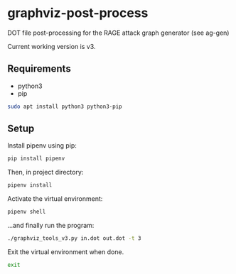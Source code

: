 # graphviz-post-process
DOT file post-processing for the RAGE attack graph generator (see ag-gen)  

Current working version is v3.

## Requirements
- python3
- pip

```sh
sudo apt install python3 python3-pip
```

## Setup
Install pipenv using pip:
```sh
pip install pipenv
```
Then, in project directory:
```sh
pipenv install
```
Activate the virtual environment:
```sh
pipenv shell
```
...and finally run the program:
```sh
./graphviz_tools_v3.py in.dot out.dot -t 3
```
Exit the virtual environment when done.
```sh
exit
```
